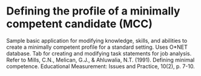 # Defining the profile of a minimally competent candidate (MCC)
 Sample basic application for modifying knowledge, skills, and abilities to create a minimally competent profile for a standard setting. 
 Uses O*NET database. Tab for creating and modifying task statements for job analysis. 
 Refer to Mills, C.N., Melican, G.J., & Ahluwalia, N.T. (1991). Defining minimal competence. Educational Measurement: Issues and Practice, 10(2), p. 7-10. 
